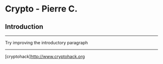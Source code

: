 # Crypto - Pierre C.

## Introduction 

***

Try improving the introductory paragraph

***

[cryptohack]<http://www.cryptohack.org>
